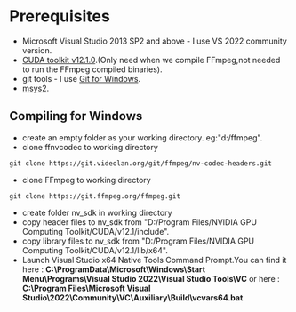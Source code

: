 # Prerequisites

- Microsoft Visual Studio 2013 SP2 and above - I use VS 2022 community version.
- [CUDA toolkit v12.1.0]("https://developer.nvidia.com/cuda-toolkit-archive").(Only need when we compile FFmpeg,not needed to run the FFmpeg compiled binaries).
- git tools - I use [Git for Windows]("https://gitforwindows.org/").
- [msys2]("").

## Compiling for Windows

- create an empty folder as your working directory. eg:"d:/ffmpeg".
- clone ffnvcodec to working directory

```-git
git clone https://git.videolan.org/git/ffmpeg/nv-codec-headers.git
```

- clone FFmpeg to working directory
  
```-git
git clone https://git.ffmpeg.org/ffmpeg.git
```

- create folder nv_sdk in working directory
- copy header files to nv_sdk from "D:/Program Files/NVIDIA GPU Computing Toolkit/CUDA/v12.1/include".
- copy library files to nv_sdk from "D:/Program Files/NVIDIA GPU Computing Toolkit/CUDA/v12.1/lib/x64".
- Launch  Visual Studio x64 Native Tools Command Prompt.You can find it here : **C:\ProgramData\Microsoft\Windows\Start Menu\Programs\Visual Studio 2022\Visual Studio Tools\VC** or here : **C:\Program Files\Microsoft Visual Studio\2022\Community\VC\Auxiliary\Build\vcvars64.bat**
